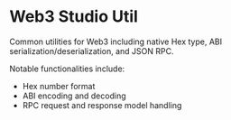 # Web3 Studio Util
Common utilities for Web3 including native Hex type, ABI serialization/deserialization, and JSON RPC.

Notable functionalities include:
- Hex number format
- ABI encoding and decoding
- RPC request and response model handling

